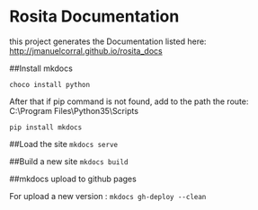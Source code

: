 # Rosita Documentation

this project generates the Documentation listed here: http://jmanuelcorral.github.io/rosita_docs

##Install mkdocs 

`choco install python`

After that if pip command is not found, add to the path the route: C:\Program Files\Python35\Scripts

`pip install mkdocs` 

##Load the site
`mkdocs serve`

##Build a new site
`mkdocs build`
  
##mkdocs upload to github pages

For upload a new version : `mkdocs gh-deploy --clean` 